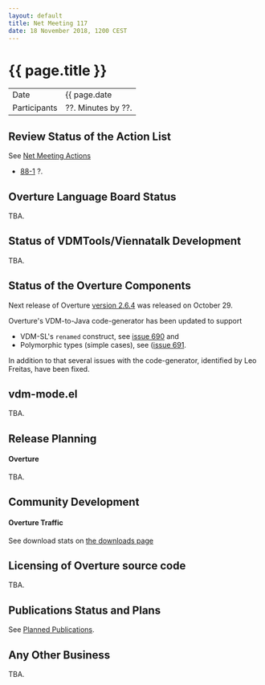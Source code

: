 ```yaml
---
layout: default
title: Net Meeting 117
date: 18 November 2018, 1200 CEST
---
```


<script src="http://code.jquery.com/jquery-1.11.1.min.js">
</script>
<script src="/javascripts/edit.js"></script>
<script>setEditButonNm();</script>

# {{ page.title }}

|||
|---|---|
| Date | {{ page.date | date: "%-d %B %Y, %R %Z"}} |
| Participants | ??.  Minutes by ??. |


## Review Status of the Action List

See [Net Meeting Actions](https://github.com/overturetool/overturetool.github.io/issues?q=is%3Aopen+is%3Aissue+label%3A%22action+net-meeting%22)

* [88-1](https://github.com/overturetool/overturetool.github.io/issues/18) ?.

## Overture Language Board Status

TBA.

## Status of VDMTools/Viennatalk Development

TBA.

##  Status of the Overture Components

Next release of Overture [version 2.6.4](https://github.com/overturetool/overture/releases/tag/Release%2F2.6.4) was released on October 29.

Overture's VDM-to-Java code-generator has been updated to support

* VDM-SL's `renamed` construct, see [issue 690](https://github.com/overturetool/overture/issues/690) and
* Polymorphic types (simple cases), see ([issue 691](https://github.com/overturetool/overture/issues/691).

In addition to that several issues with the code-generator, identified by Leo Freitas, have been fixed.

## vdm-mode.el

TBA.

##  Release Planning

#### Overture

TBA.

##  Community Development

#### Overture Traffic

See download stats on [the downloads page](http://overturetool.org/download/)

##  Licensing of Overture source code

TBA.

##  Publications Status and Plans

See [Planned Publications](http://overturetool.org/publications/PlannedPublications.html).

##  Any Other Business

TBA.

<div id="edit_page_div"></div>




